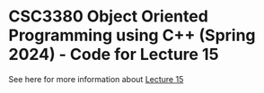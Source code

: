 # CSC3380 Object Oriented Programming using C++ (Spring 2024) - Code for Lecture 15

See here for more information about [Lecture 15][lecture15]

[lecture15]: https://teaching.hkaiser.org/spring2024/csc3380/course/lecture15.html